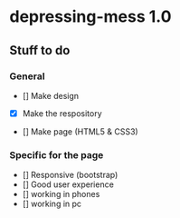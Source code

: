 # depressing-mess 1.0

## Stuff to do

### General
- [] Make design
- [x] Make the respository
- [] Make page (HTML5 & CSS3)

### Specific for the page
- [] Responsive (bootstrap)
- [] Good user experience
- [] working in phones
- [] working in pc




